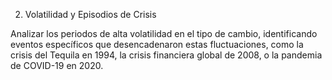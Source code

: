 2. Volatilidad y Episodios de Crisis

Analizar los periodos de alta volatilidad en el tipo de cambio, identificando eventos específicos que desencadenaron estas fluctuaciones, como la crisis del Tequila en 1994, la crisis financiera global de 2008, o la pandemia de COVID-19 en 2020.